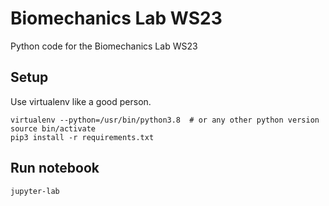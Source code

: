 # Biomechanics Lab WS23 

Python code for the Biomechanics Lab WS23

## Setup

Use virtualenv like a good person.

```shell
virtualenv --python=/usr/bin/python3.8  # or any other python version
source bin/activate
pip3 install -r requirements.txt
```

## Run notebook

```shell
jupyter-lab
```

